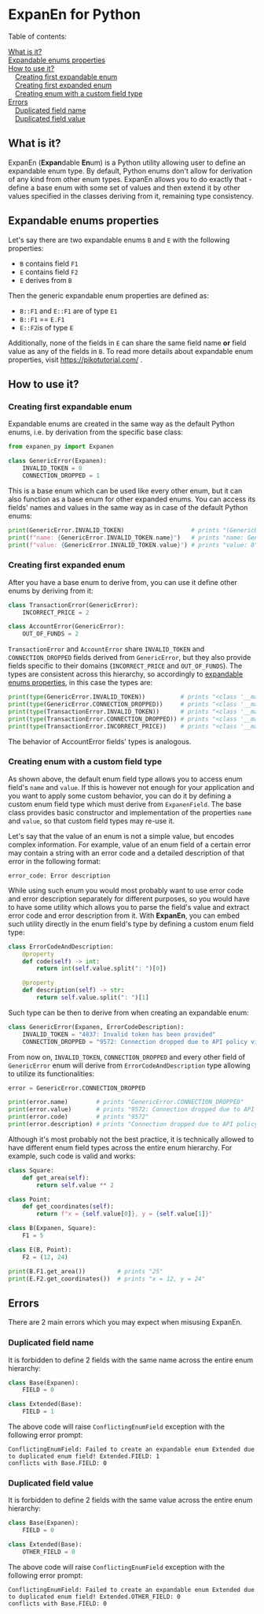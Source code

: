 # ExpanEn for Python
Table of contents:

[What is it?](#what_is_it)<br>
[Expandable enums properties](#expandable_enums_properties)<br>
[How to use it?](#how_to_use_it)<br>
&emsp;[Creating first expandable enum](#creating_first_expandable_enum)<br>
&emsp;[Creating first expanded enum](#creating_first_expanded_enum)<br>
&emsp;[Creating enum with a custom field type](#creating_enum_with_custom_field_type)<br>
[Errors](#errors)<br>
&emsp;[Duplicated field name](#duplicated_field_name)<br>
&emsp;[Duplicated field value](#duplicated_field_value)<br>

## <a name="what_is_it"></a>What is it?

ExpanEn (**Expan**dable **En**um) is a Python utility allowing user to define an expandable enum type. By default, Python enums
don't allow for derivation of any kind from other enum types. ExpanEn allows you to do exactly that - define a base
enum with some set of values and then extend it by other values specified in the classes deriving from it, remaining
type consistency.

## <a name="expandable_enums_properties"></a>Expandable enums properties

Let's say there are two expandable enums `B` and `E` with the following properties:
* `B` contains field `F1`
* `E` contains field `F2`
* `E` derives from `B`

Then the generic expandable enum properties are defined as:
* `B::F1` and `E::F1` are of type `E1`
* `B::F1` == `E.F1`
* `E::F2`is of type `E`

Additionally, none of the fields in `E` can share the same field name **or** field value as any of the fields in `B`. To 
read more details about expandable enum properties, visit https://pikotutorial.com/ .

## <a name="how_to_use_it"></a>How to use it?

### <a name="creating_first_expandable_enum"></a>Creating first expandable enum

Expandable enums are created in the same way as the default Python enums, i.e. by derivation from the specific base class:

```python
from expanen_py import Expanen

class GenericError(Expanen):
    INVALID_TOKEN = 0
    CONNECTION_DROPPED = 1
```

This is a base enum which can be used like every other enum, but it can also function as a base enum for other expanded
enums. You can access its fields' names and values in the same way as in case of the default Python enums:

```python
print(GenericError.INVALID_TOKEN)                   # prints "(GenericError.INVALID_TOKEN: 0)"
print(f"name: {GenericError.INVALID_TOKEN.name}")   # prints "name: GenericError.INVALID_TOKEN"
print(f"value: {GenericError.INVALID_TOKEN.value}") # prints "value: 0"
```

### <a name="creating_first_expanded_enum"></a>Creating first expanded enum

After you have a base enum to derive from, you can use it define other enums by deriving from it:

```python
class TransactionError(GenericError):
    INCORRECT_PRICE = 2

class AccountError(GenericError):
    OUT_OF_FUNDS = 2
```

`TransactionError` and `AccountError` share `INVALID_TOKEN` and `CONNECTION_DROPPED` fields derived from `GenericError`,
but they also provide fields specific to their domains (`INCORRECT_PRICE` and `OUT_OF_FUNDS`). The types are consistent
across this hierarchy, so accordingly to [expandable enums properties](#expandable_enums_properties), in this case the 
types are:

```python
print(type(GenericError.INVALID_TOKEN))          # prints "<class '__main__.GenericError'>"
print(type(GenericError.CONNECTION_DROPPED))     # prints "<class '__main__.GenericError'>"
print(type(TransactionError.INVALID_TOKEN))      # prints "<class '__main__.GenericError'>"
print(type(TransactionError.CONNECTION_DROPPED)) # prints "<class '__main__.GenericError'>"
print(type(TransactionError.INCORRECT_PRICE))    # prints "<class '__main__.TransactionError'>"
```

The behavior of AccountError fields' types is analogous.

### <a name="creating_enum_with_custom_field_type"></a>Creating enum with a custom field type

As shown above, the default enum field type allows you to access enum field's `name` and `value`. If this is however not
enough for your application and you want to apply some custom behavior, you can do it by defining a custom enum field
type which must derive from `ExpanenField`. The base class provides basic constructor and implementation of 
the properties `name` and `value`, so that custom field types may re-use it.

Let's say that the value of an enum is not a simple value, but encodes complex information. For example, 
value of an enum field of a certain error may contain a string with an error code and a detailed description of that 
error in the following format:

```
error_code: Error description
```

While using such enum you would most probably want to use error code and error description separately for different purposes,
so you would have to have some utility which allows you to parse the field's value and extract error code and error
description from it. With **ExpanEn**, you can embed such utility directly in the enum field's type by defining a custom
enum field type:

```python
class ErrorCodeAndDescription:
    @property
    def code(self) -> int:
        return int(self.value.split(": ")[0])

    @property
    def description(self) -> str:
        return self.value.split(": ")[1]
```

Such type can be then to derive from when creating an expandable enum:

```python
class GenericError(Expanen, ErrorCodeDescription):
    INVALID_TOKEN = "4837: Invalid token has been provided"
    CONNECTION_DROPPED = "9572: Connection dropped due to API policy violation"
```

From now on, `INVALID_TOKEN`, `CONNECTION_DROPPED` and every other field of `GenericError` enum will derive from 
`ErrorCodeAndDescription` type allowing to utilize its functionalities:

```python
error = GenericError.CONNECTION_DROPPED

print(error.name)        # prints "GenericError.CONNECTION_DROPPED"
print(error.value)       # prints "9572: Connection dropped due to API policy violation"
print(error.code)        # prints "9572"
print(error.description) # prints "Connection dropped due to API policy violation"
```

Although it's most probably not the best practice, it is technically allowed to have different enum field types across 
the entire enum hierarchy. For example, such code is valid and works:

```python
class Square:
    def get_area(self):
        return self.value ** 2

class Point:
    def get_coordinates(self):
        return f"x = {self.value[0]}, y = {self.value[1]}"

class B(Expanen, Square):
    F1 = 5

class E(B, Point):
    F2 = (12, 24)

print(B.F1.get_area())         # prints "25"
print(E.F2.get_coordinates())  # prints "x = 12, y = 24"
```

## <a name="errors"></a>Errors

There are 2 main errors which you may expect when misusing ExpanEn.

### <a name="duplicated_field_name"></a>Duplicated field name

It is forbidden to define 2 fields with the same name across the entire enum hierarchy:

```python
class Base(Expanen):
    FIELD = 0

class Extended(Base):
    FIELD = 1
```

The above code will raise `ConflictingEnumField` exception with the following error prompt:

```
ConflictingEnumField: Failed to create an expandable enum Extended due to duplicated enum field! Extended.FIELD: 1 
conflicts with Base.FIELD: 0
```

### <a name="duplicated_field_value"></a>Duplicated field value

It is forbidden to define 2 fields with the same value across the entire enum hierarchy:

```python
class Base(Expanen):
    FIELD = 0

class Extended(Base):
    OTHER_FIELD = 0
```

The above code will raise `ConflictingEnumField` exception with the following error prompt:

```
ConflictingEnumField: Failed to create an expandable enum Extended due to duplicated enum field! Extended.OTHER_FIELD: 0 
conflicts with Base.FIELD: 0
```
